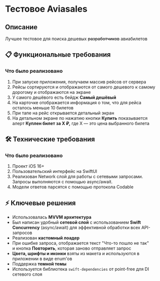 # Тестовое Aviasales

## Описание

Лучшее тестовое для поиска дешевых ~~разработчиков~~ авиабилетов

## 📋 Функциональные требования

### Что было реализовано
1. При запуске приложения, получаем массив рейсов от сервера
2. Рейсы сортируются и отображаются от самого дешевого к самому дорогому и отображаются на экране
3. У самого дешёвого есть бейдж **Самый дешёвый**
4. На карточке отображается информация о том, что для рейса осталось меньше 10 билетов
5. При тапе на рейс открывается детальный экран
6. На детальном экране по нажатию кнопки **Купить** показывается алерт **Куплен билет за X ₽,** где X — это цена выбранного билета

## 🛠 Технические требования

### Что было реализовано
1. Проект iOS 16+
2. Пользовательский интерфейс на SwiftUI
3. Реализован Network слой для работы с сетевыми запросами. Запросы выполняются с помощью async/await.
4. Модели ответов парсятся с помощью протокола Codable

## ⚡️ Ключевые решения
- Использовалась **MVVM архитектура**
- Был написан удобный **сетевой слой** с использованием **Swift Concurrency** (async/await) для эффективной обработки всех API-запросов
- Реализован **кастомный лоадер**
- При ошибке запроса, отображается текст "Что-то пошло не так" и кнопка **Повторить**, которая заново отправляет запрос
- **Цвета, шрифты и иконки** взяты из макета и используются в приложении в виде enum'ов
- Поддержка **темной темы**
- Используется библиотека `swift-dependencies` от point-free для DI сетевого слоя
